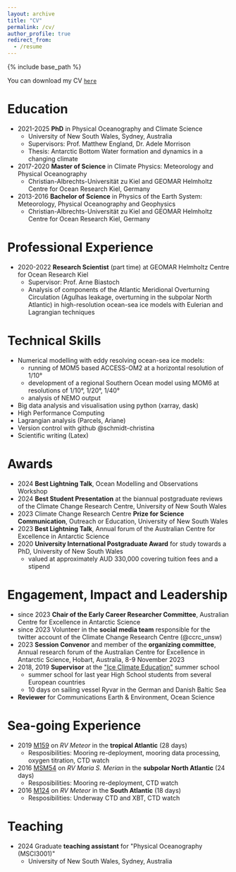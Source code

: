 ```yaml
---
layout: archive
title: "CV"
permalink: /cv/
author_profile: true
redirect_from:
  - /resume
---
```


{% include base_path %}

You can download my CV [`here`](/files/CV_master_2024-06.pdf)

Education
======
* 2021-2025 **PhD** in Physical Oceanography and Climate Science
  * University of New South Wales, Sydney, Australia
  * Supervisors: Prof. Matthew England, Dr. Adele Morrison  
  * Thesis: Antarctic Bottom Water formation and dynamics in a changing climate
* 2017-2020 **Master of Science** in Climate Physics: Meteorology and Physical Oceanography
  * Christian-Albrechts-Universität zu Kiel and GEOMAR Helmholtz Centre for Ocean Research Kiel, Germany
* 2013-2016 **Bachelor of Science** in Physics of the Earth System: Meteorology, Physical Oceanography and Geophysics
  * Christian-Albrechts-Universität zu Kiel and GEOMAR Helmholtz Centre for Ocean Research Kiel, Germany


Professional Experience
======
* 2020-2022 **Research Scientist** (part time) at GEOMAR Helmholtz Centre for Ocean Research Kiel
  * Supervisor: Prof. Arne Biastoch
  * Analysis of components of the Atlantic Meridional Overturning Circulation (Agulhas leakage, overturning in the subpolar North Atlantic) in high-resolution ocean-sea ice models with Eulerian and Lagrangian techniques

Technical Skills
======
* Numerical modelling with eddy resolving ocean-sea ice models:
  * running of MOM5 based ACCESS-OM2 at a horizontal resolution of 1/10°
  * development of a regional Southern Ocean model using MOM6 at resolutions of 1/10°, 1/20°, 1/40°
  * analysis of NEMO output
* Big data analysis and visualisation using python (xarray, dask)
* High Performance Computing
* Lagrangian analysis (Parcels, Ariane)
* Version control with github @schmidt-christina
* Scientific writing (Latex)

Awards
======
* 2024 **Best Lightning Talk**, Ocean Modelling and Observations Workshop
* 2024 **Best Student Presentation** at the biannual postgraduate reviews of the Climate Change Research Centre, University of New South Wales
* 2023 Climate Change Research Centre **Prize for Science Communication**, Outreach or Education, University of New South Wales
* 2023 **Best Lightning Talk**, Annual forum of the Australian Centre for Excellence in Antarctic Science
* 2020 **University International Postgraduate Award** for study towards a PhD, University of New South Wales
  * valued at approximately AUD 330,000 covering tuition fees and a stipend


Engagement, Impact and Leadership
======
* since 2023 **Chair of the Early Career Researcher Committee**, Australian Centre for Excellence in Antarctic Science
* since 2023  Volunteer in the **social media team** responsible for the twitter account of the Climate Change Research Centre (@ccrc_unsw)
* 2023	**Session Convenor** and member of the **organizing committee**, Annual research forum of the Australian Centre for Excellence in Antarctic Science, Hobart, Australia, 8-9 November 2023
* 2018, 2019 **Supervisor** at the ["Ice Climate Education"](https://www.arved-fuchs.de/en/archiv/jugendprojekte?view=article&id=1532:ice-das-projekt&catid=166:i-c-e-2022) summer school
  * summer school for last year High School students from several European countries
  * 10 days on sailing vessel Ryvar in the German and Danish Baltic Sea
* **Reviewer** for Communications Earth & Environment, Ocean Science


Sea-going Experience
======
* 2019	[M159](https://www.ldf.uni-hamburg.de/meteor/wochenberichte/wochenberichte-meteor/m156-m159/m159-scr.pdf) on *RV Meteor* in the **tropical Atlantic** (28 days)
  * Resposibilities: Mooring re-deployment, mooring data processing, oxygen titration, CTD watch
* 2016	[MSM54](https://www.ldf.uni-hamburg.de/merian/wochenberichte/wochenberichte-merian/msm53-msm54/msm54-scr.pdf) on *RV Maria S. Merian* in the **subpolar North Atlantic** (24 days)
  * Resposibilities: Mooring re-deployment, CTD watch
* 2016	[M124](https://www.oceanblogs.org/mysciencecruise/about-m124/) on *RV Meteor* in the **South Atlantic** (18 days)
  * Resposibilities: Underway CTD and XBT, CTD watch


Teaching
======
* 2024 Graduate **teaching assistant** for "Physical Oceanography (MSCI3001)"
  * University of New South Wales, Sydney, Australia



